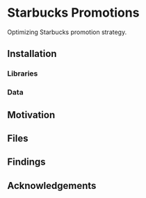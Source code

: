 # Starbucks Promotions
Optimizing Starbucks promotion strategy.

## Installation
### Libraries

### Data

## Motivation

## Files

## Findings

## Acknowledgements
